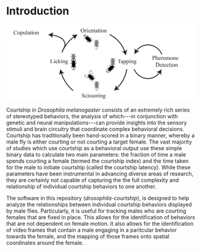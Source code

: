 
# Introduction

![](_static/ritual.png)

Courtship in *Drosophila melanogaster* consists of an extremely rich series of
stereotyped behaviors, the analysis of which---in conjunction with genetic
and neural manipulations---can provide insights into the sensory stimuli and
brain circuitry that coordinate complex behavioral decisions. Courtship has
traditionally been hand-scored in a binary manner, whereby a male fly is either
courting or not courting a target female. The vast majority of studies which
use courtship as a behavioral output use these simple binary data to calculate
two main parameters: the fraction of time a male spends courting a female
(termed the courtship index) and the time taken for the male to initiate
courtship (called the courtship latency). While these parameters have been
instrumental in advancing diverse areas of research, they are certainly
not capable of capturing the the full complexity and relationship of individual
courtship behaviors to one another.

The software in this repository (*drosophila-courtship*), is designed to help analyze the relationships between individual courtship behaviors displayed by male flies. Particularly, it is useful for tracking males who are courting females that are fixed in place. This allows for the identification of behaviors that are not dependent on female motion. It also allows for the identification of video frames that contain a male engaging in a paritcular behavior towards the female, and the mapping of those frames onto spatial coordinates around the female.
